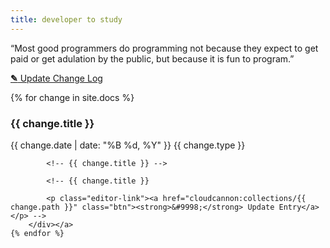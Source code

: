 ```yaml
---
title: developer to study
---
```


<p>“Most good programmers do programming not because they expect to get paid or get adulation by the public, but because it is fun to program.”
</p>

<p class="editor-link"><a href="cloudcannon:collections/" class="btn"><strong>&#9998;</strong> Update Change Log</a></p>

<div class="changelog">
	{% for change in site.docs %}
		<a href="{{ change.url }}" style="text-decoration: none"><div class="changelog-item">
			<h3>{{ change.title }}</h3>
			<p><span class="date">{{ change.date | date: "%B %d, %Y" }}</span> <span class="badge {{ change.type }}">{{ change.type }}</span></p>

            <!-- {{ change.title }} -->

			<!-- {{ change.title }}

			<p class="editor-link"><a href="cloudcannon:collections/{{ change.path }}" class="btn"><strong>&#9998;</strong> Update Entry</a></p> -->
		</div></a>
	{% endfor %}
</div>